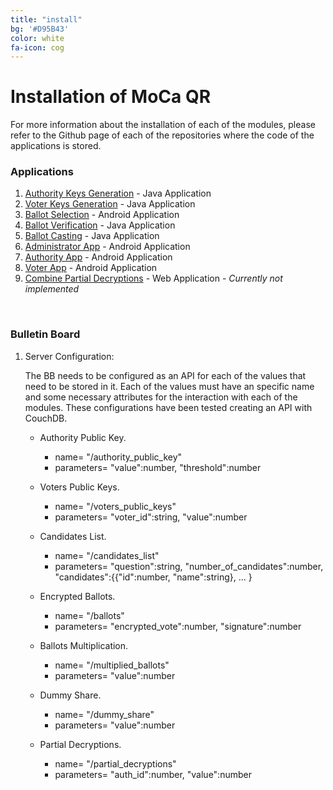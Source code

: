 ```yaml
---
title: "install"
bg: '#D95B43'
color: white
fa-icon: cog
---
```


# Installation of MoCa QR

For more information about the installation of each of the modules, please refer to the Github page of each of the repositories where the code of the applications is stored.

### Applications

1. [Authority Keys Generation](https://www.github.com/niclabs/moca-auth-keys-generator) - Java Application
2. [Voter Keys Generation](https://www.github.com/niclabs/moca-voter-keys-generator) - Java Application
3. [Ballot Selection](https://www.github.com/niclabs/moca-ballot-selection) - Android Application
4. [Ballot Verification](https://www.github.com/niclabs/moca-ballot-verification) - Java Application
5. [Ballot Casting](https://www.github.com/niclabs/moca-ballot-casting) - Java Application
6. [Administrator App](https://www.github.com/niclabs/moca-administrator-app) - Android Application
7. [Authority App](https://www.github.com/niclabs/moca-authority-app) - Android Application
8. [Voter App](https://www.github.com/niclabs/moca-voter-app) - Android Application
9. [Combine Partial Decryptions]() - Web Application - *Currently not implemented*

<br/>

### Bulletin Board
1. Server Configuration:

    The BB needs to be configured as an API for each of the values that need to be stored in it. Each of the values must have an specific name and some necessary attributes for the interaction with each of the modules. These configurations have been tested creating an API with CouchDB.
    
    * Authority Public Key.
        - name= "/authority_public_key"
        - parameters= "value":number, "threshold":number
        
    * Voters Public Keys.
        - name= "/voters_public_keys"
        - parameters= "voter_id":string, "value":number
    
    * Candidates List.
        - name= "/candidates_list"
        - parameters= "question":string, "number_of_candidates":number, "candidates":{{"id":number, "name":string}, ... }
        
    * Encrypted Ballots.
        - name= "/ballots"
        - parameters= "encrypted_vote":number, "signature":number
        
    * Ballots Multiplication.
        - name= "/multiplied_ballots"
        - parameters= "value":number
        
    * Dummy Share.
        - name= "/dummy_share"
        - parameters= "value":number
        
    * Partial Decryptions.
        - name= "/partial_decryptions"
        - parameters= "auth_id":number, "value":number